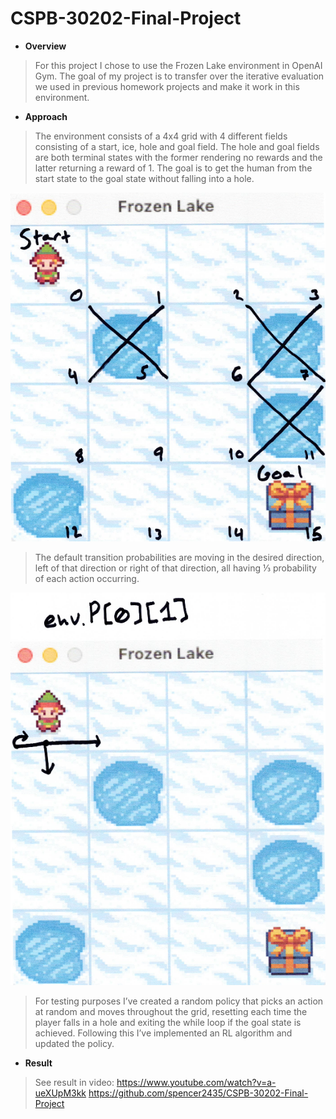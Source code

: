 # CSPB-30202-Final-Project

- ****Overview**** <br>
> For this project I chose to use the Frozen Lake environment in OpenAI Gym. 
The goal of my project is to transfer over the iterative evaluation we used 
in previous homework projects and make it work in this environment. 

- ****Approach**** <br>
> The environment consists of a 4x4 grid with 4 different fields consisting of a start, ice, hole and goal field. The hole and goal fields are both terminal states with the former rendering no rewards and the latter returning a reward of 1. The goal is to get the human from the start state to the goal state without falling into a hole. 

![My Image](images/grid.png)

> The default transition probabilities are moving in the desired direction, left of that direction or right of that direction, all having ⅓ probability of each action occurring. 

![My Image](images/action.png)

>For testing purposes I’ve created a random policy that picks an action at random and moves throughout the grid, resetting each time the player falls in a hole and exiting the while loop if the goal state is achieved. Following this I’ve implemented an RL algorithm and updated the policy.


- ****Result**** <br>
> See result in video: 
> https://www.youtube.com/watch?v=a-ueXUpM3kk
> https://github.com/spencer2435/CSPB-30202-Final-Project

   
